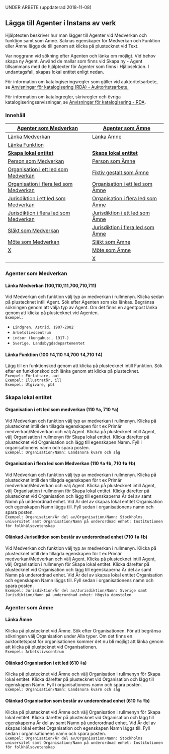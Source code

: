 
UNDER ARBETE (uppdaterad 2018-11-08)

## Lägga till Agenter i Instans av verk

Hjälptexten beskriver hur man lägger till Agenter vid Medverkan och funktion samt som Ämne. Saknas egenskaper för Medverkan och Funktion eller Ämne läggs de till genom att klicka på plustecknet vid Text.

Var noggrann vid sökning efter Agenten och länka om möjligt. Vid behov skapa ny Agent. Använd de mallar som finns vid Skapa ny - Agent tillsammans med de hjälptexter för Agenter som finns i Hjälpsektion. I undantagsfall, skapas lokal entitet enligt nedan.

För information om katalogiseringsregler som gäller vid auktoritetsarbete, se 
[Anvisningar för katalogisering (RDA) - Auktoritetsarbete.](http://www.kb.se/rdakatalogisering/Auktoritetsarbete// "Anvisningar för katalogisering (RDA) - Auktoritetsarbete")

För information om katalogregler, skrivregler och övriga katalogiseringsanvisningar, se [Anvisningar för katalogisering - RDA](http://www.kb.se/rdakatalogisering/Anvisningar/ "Anvisningar för katalogisering - RDA").



### Innehåll


| [Agenter som Medverkan](#medverkan-och-funktion) | [Agenter som Ämne](#agenter-som-amne)
| ------ | ----------- |
| [Länka Medverkan](#lanka-medverkan) | [Länka Ämne](#lanka-amne) |
| [Länka Funktion](#lanka-funktion) |
| [**Skapa lokal entitet**](#skapa-lokal-entitet) | [**Skapa lokal entitet**](#skapa-lokal-entitet)
| [Person som Medverkan](#person) | [Person som Ämne](#namn) |
| [Organisation i ett led som Medverkan](#katalogiseringsregler) | [Fiktiv gestalt som Ämne](#verksamhetens-starttid) |
| [Organisation i flera led som Medverkan](#translitterering) | [Organisation i ett led som Ämne](#verksamhetens-sluttid) |
| [Jurisdiktion i ett led som Medverkan](#poststatus) | [Organisation i flera led som Ämne](#administrativ-historik) |
| [Jurisdiktion i flera led som Medverkan](#poststatus) | [Jurisdiktion i ett led som Ämne](#variant) |
| [Släkt som Medverkan](#poststatus) | [Jurisdiktion i flera led som Ämne](#variant) |
| [Möte som Medverkan](#uppdatering-av-posten) | [Släkt som Ämne](#identifikator) |
| [X](#differentiering-av-person) | [Möte som Ämne](#nationalitet) | |
| | [X](#tid-for-grundande) | |
 


### Agenter som Medverkan

#### Länka Medverkan (100,110,111,700,710,711)
Vid Medverkan och funktion välj typ av medverkan i rullmenyn. Klicka sedan på plustecknet intill Agent. Sök efter Agenten som ska länkas. Begränsa sökningen genom att välja typ av Agent. Om det finns en agentpost länka genom att klicka på plustecknet vid Agenten.
<br/>```Exempel:```
  * ```Lindgren, Astrid, 1907-2002```
  * ```Arbetslivscentrum```
  * ```indsor (kungahus:, 1917-)```
  * ```Sverige. Landsbygdsdepartementet```

#### Länka Funktion (100 ‡4,110 ‡4,700 ‡4,710 ‡4)
Lägg till en funktionskod genom att klicka på plustecknet intill Funktion. Sök efter en funktionskod och länka genom att klicka på plustecknet.
   <br/>```Exempel: Författare, aut```
   <br/>```Exempel: Illustratör, ill```
   <br/>```Exempel: Utgivare, pbl```

### Skapa lokal entitet

#### Organisation i ett led som medverkan (110 ‡a, 710 ‡a)
Vid Medverkan och funktion välj typ av medverkan i rullmenyn. Klicka på plustecknet intill den tillagda egenskapen för t ex Primär medverkan/Medverkan och välj Agent. Klicka på plustecknet intill Agent, välj Organisation i rullmenyn för Skapa lokal entitet. Klicka därefter på plustecknet vid Organisation och lägg till egenskapen Namn. Fyll i organisationens namn och spara posten.
  <br/>```Exempel: Organisation/Namn: Landsnora kvarn och såg```

#### Organisation i flera led som Medverkan (110 ‡a ‡b, 710 ‡a ‡b)
Vid Medverkan och funktion välj typ av medverkan i rullmenyn. Klicka på plustecknet intill den tillagda egenskapen för t ex Primär medverkan/Medverkan och välj Agent. Klicka på plustecknet intill Agent, välj Organisation i rullmenyn för Skapa lokal entitet. Klicka därefter på plustecknet vid Organisation och lägg till egenskaperna Är del av samt Namn på underordnad enhet. Vid Är del av skapas lokal entitet Organisation och egenskapen Namn läggs till. Fyll sedan i organisationens namn och spara posten.
<br/>```Exempel: Organisation/Är del av/Organisation/Namn: Stockholms universitet samt Organisation/Namn på underordnad enhet: Institutionen för folkhälsovetenskap```


#### Olänkad Jurisdiktion som består av underordnad enhet (710 ‡a ‡b)
Vid Medverkan och funktion välj typ av medverkan i rullmenyn. Klicka på plustecknet intill den tillagda egenskapen för t ex Primär medverkan/Medverkan och välj Agent. Klicka på plustecknet intill Agent, välj Organisation i rullmenyn för Skapa lokal entitet. Klicka därefter på plustecknet vid Organisation och lägg till egenskaperna Är del av samt Namn på underordnad enhet. Vid Är del av skapas lokal entitet Organisation och egenskapen Namn läggs till. Fyll sedan i organisationens namn och spara posten.
<br/>```Exempel: Jurisdiktion/Är del av/Jurisdiktion/Namn: Sverige samt Jurisdiktion/Namn på underordnad enhet: Högsta domstolen```


### Agenter som Ämne

#### Länka Ämne

Klicka på plustecknet vid Ämne. Sök efter Organisationen. För att begränsa sökningen välj Organisation under Alla typer. Om det finns en auktoritetspost för organisationen kommer det nu bli möjligt att länka genom att klicka på plustecknet vid Organisationen.
  <br/>```Exempel: Arbetslivscentrum```

#### Olänkad Organisation i ett led (610 ‡a)
Klicka på plustecknet vid Ämne och välj Organisation i rullmenyn för Skapa lokal entitet. Klicka därefter på plustecknet vid Organisation och lägg till egenskapen Namn. Fyll i organisationens namn och spara posten.
  <br/>```Exempel: Organisation/Namn: Landsnora kvarn och såg```

#### Olänkad Organisation som består av underordnad enhet (610 ‡a ‡b)
Klicka på plustecknet vid Ämne och välj Organisation i rullmenyn för Skapa lokal entitet. Klicka därefter på plustecknet vid  Organisation och lägg till egenskaperna Är del av samt Namn på underordnad enhet. Vid Är del av skapas lokal entitet Organisation och egenskapen Namn läggs till. Fyll sedan i organisationens namn och spara posten.
<br/>```Exempel: Organisation/Är del av/Organisation/Namn: Stockholms universitet samt Organisation/Namn på underordnad enhet: Institutionen för folkhälsovetenskap```


